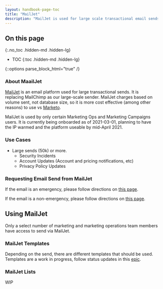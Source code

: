 ```yaml
---
layout: handbook-page-toc
title: "MailJet"
description: "MailJet is used for large scale transactional email sends"
---
```


<link rel="stylesheet" type="text/css" href="/stylesheets/biztech.css" />

## On this page
{:.no_toc .hidden-md .hidden-lg}

- TOC
{:toc .hidden-md .hidden-lg}

{::options parse_block_html="true" /}


### About MaailJet
[MailJet](https://www.mailjet.com/) is an email platform used for large transactional sends. It is replacing MailChimp as our large-scale sender. MailJet charges based on volume sent, not database size, so it is more cost effective (among other reasons) to use vs [Marketo](/handbook/marketing/marketing-operations/marketo/).

MailJet is used by only certain Marketing Ops and Marketing Campaigns users. It is currently being onboarded as of 2021-03-01, planning to have the IP warmed and the platform useable by mid-April 2021.

### Use Cases
- Large sends (50k) or more.
     - Security Incidents
     - Account Updates (Account and pricing notifications, etc)
     - Privacy Policy Updates

### Requesting Email Send from MailJet
If the email is an emergency, please follow directions on [this page](/handbook/marketing/emergency-response).

If the email is a non-emergency, please follow directions on [this page](/handbook/marketing/demand-generation/campaigns/emails-nurture/#overview).


## Using MailJet
Only a select number of marketing and marketing operations team members have access to send via MailJet.


### MailJet Templates
Depending on the send, there are different templates that should be used. Templates are a work in progress, follow status updates in this [epic](https://gitlab.com/groups/gitlab-com/-/epics/1249).

### MailJet Lists
WIP

